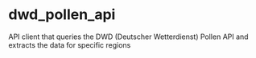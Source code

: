 # dwd_pollen_api
API client that queries the DWD (Deutscher Wetterdienst) Pollen API and extracts the data for specific regions
